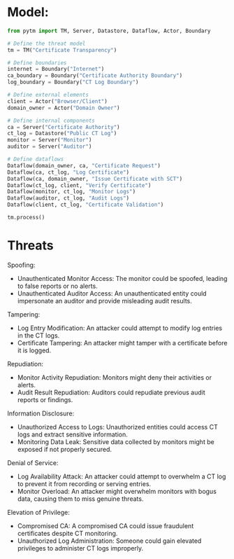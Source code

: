 # Model:
```python
from pytm import TM, Server, Datastore, Dataflow, Actor, Boundary

# Define the threat model
tm = TM("Certificate Transparency")

# Define boundaries
internet = Boundary("Internet")
ca_boundary = Boundary("Certificate Authority Boundary")
log_boundary = Boundary("CT Log Boundary")

# Define external elements
client = Actor("Browser/Client")
domain_owner = Actor("Domain Owner")

# Define internal components
ca = Server("Certificate Authority")
ct_log = Datastore("Public CT Log")
monitor = Server("Monitor")
auditor = Server("Auditor")

# Define dataflows
Dataflow(domain_owner, ca, "Certificate Request")
Dataflow(ca, ct_log, "Log Certificate")
Dataflow(ca, domain_owner, "Issue Certificate with SCT")
Dataflow(ct_log, client, "Verify Certificate")
Dataflow(monitor, ct_log, "Monitor Logs")
Dataflow(auditor, ct_log, "Audit Logs")
Dataflow(client, ct_log, "Certificate Validation")

tm.process()
```

# Threats

Spoofing:
- Unauthenticated Monitor Access: The monitor could be spoofed, leading to false reports or no alerts.
- Unauthenticated Auditor Access: An unauthenticated entity could impersonate an auditor and provide misleading audit results.

Tampering:
- Log Entry Modification: An attacker could attempt to modify log entries in the CT logs.
- Certificate Tampering: An attacker might tamper with a certificate before it is logged.

Repudiation:
- Monitor Activity Repudiation: Monitors might deny their activities or alerts.
- Audit Result Repudiation: Auditors could repudiate previous audit reports or findings.

Information Disclosure:
- Unauthorized Access to Logs: Unauthorized entities could access CT logs and extract sensitive information.
- Monitoring Data Leak: Sensitive data collected by monitors might be exposed if not properly secured.

Denial of Service:
- Log Availability Attack: An attacker could attempt to overwhelm a CT log to prevent it from recording or serving entries.
- Monitor Overload: An attacker might overwhelm monitors with bogus data, causing them to miss genuine threats.

Elevation of Privilege:
- Compromised CA: A compromised CA could issue fraudulent certificates despite CT monitoring.
- Unauthorized Log Administration: Someone could gain elevated privileges to administer CT logs improperly.
